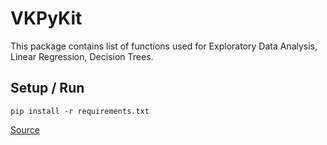 # VKPyKit

This package contains list of functions used for Exploratory Data Analysis, Linear Regression, Decision Trees. 

## Setup / Run 
    pip install -r requirements.txt

[Source](https://github.com/assignarc/PyKit)